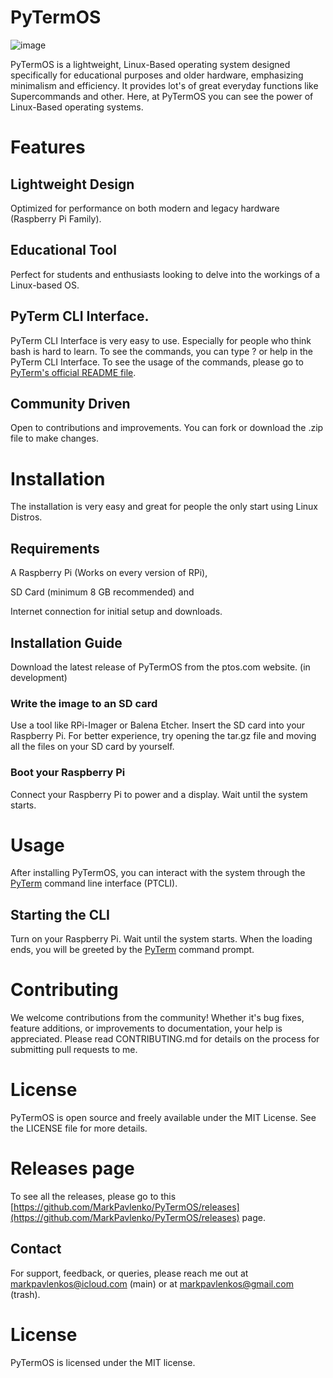 # PyTermOS
![image](https://github.com/MarkPavlenko/PyTermOS/assets/109904787/c3d32466-7f25-453b-81bb-b19caedba08b)

PyTermOS is a lightweight, Linux-Based operating system designed specifically for educational purposes and older hardware, emphasizing minimalism and efficiency. It provides lot's of great everyday functions like Supercommands and other. Here, at PyTermOS you can see the power of Linux-Based operating systems.
# Features
## Lightweight Design

Optimized for performance on both modern and legacy hardware (Raspberry Pi Family).
## Educational Tool
Perfect for students and enthusiasts looking to delve into the workings of a Linux-based OS.
## PyTerm CLI Interface.
PyTerm CLI Interface is very easy to use. Especially for people who think bash is hard to learn.
To see the commands, you can type ? or help in the PyTerm CLI Interface.
To see the usage of the commands, please go to [PyTerm's official README file](https://github.com/MarkPavlenko/PyTerm/blob/main/README.md).
## Community Driven
Open to contributions and improvements. You can fork or download the .zip file to make changes.
# Installation
The installation is very easy and great for people the only start using Linux Distros.
## Requirements
A Raspberry Pi (Works on every version of RPi),

SD Card (minimum 8 GB recommended)
and

Internet connection for initial setup and downloads.
## Installation Guide
Download the latest release of PyTermOS from the ptos.com website. (in development)
### Write the image to an SD card
Use a tool like RPi-Imager or Balena Etcher. 
Insert the SD card into your Raspberry Pi. For better experience, try opening the tar.gz file and moving all the files on your SD card by yourself.
### Boot your Raspberry Pi
Connect your Raspberry Pi to power and a display.
Wait until the system starts.
# Usage
After installing PyTermOS, you can interact with the system through the [PyTerm](markpavlenko.github.io/PyTerm) command line interface (PTCLI).
## Starting the CLI
Turn on your Raspberry Pi.
Wait until the system starts.
When the loading ends, you will be greeted by the [PyTerm](markpavlenko.github.io/PyTerm) command prompt.
# Contributing
We welcome contributions from the community! Whether it's bug fixes, feature additions, or improvements to documentation, your help is appreciated. Please read CONTRIBUTING.md for details on the process for submitting pull requests to me.
# License
PyTermOS is open source and freely available under the MIT License. See the LICENSE file for more details.
# Releases page
To see all the releases, please go to this [https://github.com/MarkPavlenko/PyTermOS/releases](https://github.com/MarkPavlenko/PyTermOS/releases) page.
## Contact
For support, feedback, or queries, please reach me out at markpavlenkos@icloud.com (main) or at markpavlenkos@gmail.com (trash).
# License
PyTermOS is licensed under the MIT license.
